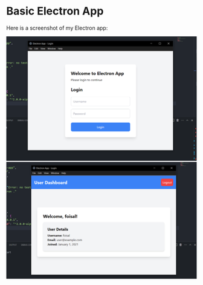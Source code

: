 # Basic Electron App

Here is a screenshot of my Electron app:

![Screenshot](./src/one.png)
![Screenshot](./src/two.png)
